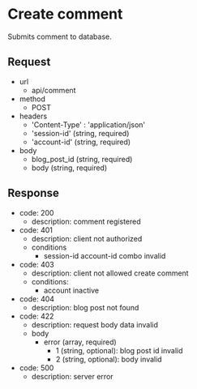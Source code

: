 # Create comment
Submits comment to database.

## Request
- url
  - api/comment
- method
  - POST
- headers
  - 'Content-Type' : 'application/json'
  - 'session-id' (string, required)
  - 'account-id' (string, required)
- body
  - blog_post_id (string, required)
  - body (string, required)

## Response
- code: 200
  - description: comment registered
- code: 401
  - description: client not authorized
  - conditions
    - session-id account-id combo invalid
- code: 403
  - description: client not allowed create comment
  - conditions:
    - account inactive
- code: 404
  - description: blog post not found
- code: 422
  - description: request body data invalid
  - body
    - error (array, required)
      - 1 (string, optional): blog post id invalid
      - 2 (string, optional): body invalid
- code: 500
  - description: server error
